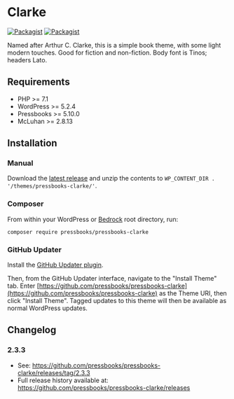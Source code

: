 # Clarke

[![Packagist](https://img.shields.io/packagist/l/pressbooks/pressbooks-clarke.svg)](https://packagist.org/packages/pressbooks/pressbooks-clarke) [![Packagist](https://img.shields.io/packagist/v/pressbooks/pressbooks-clarke.svg)](https://packagist.org/packages/pressbooks/pressbooks-clarke)

Named after Arthur C. Clarke, this is a simple book theme, with some light modern touches. Good for fiction and non-fiction. Body font is Tinos; headers Lato.

## Requirements

* PHP >= 7.1
* WordPress >= 5.2.4
* Pressbooks >= 5.10.0
* McLuhan >= 2.8.13

## Installation

### Manual

Download the [latest release](https://github.com/pressbooks/pressbooks-clarke/releases/latest/) and unzip the contents to `WP_CONTENT_DIR . '/themes/pressbooks-clarke/'`.

### Composer

From within your WordPress or [Bedrock](https://roots.io/bedrock/) root directory, run:

```
composer require pressbooks/pressbooks-clarke
```

### GitHub Updater

Install the [GitHub Updater plugin](https://github.com/afragen/github-updater).

Then, from the GitHub Updater interface, navigate to the "Install Theme" tab. Enter [https://github.com/pressbooks/pressbooks-clarke](https://github.com/pressbooks/pressbooks-clarke) as the Theme URI, then click "Install Theme". Tagged updates to this theme will then be available as normal WordPress updates.

## Changelog

### 2.3.3

* See: https://github.com/pressbooks/pressbooks-clarke/releases/tag/2.3.3
* Full release history available at: https://github.com/pressbooks/pressbooks-clarke/releases
